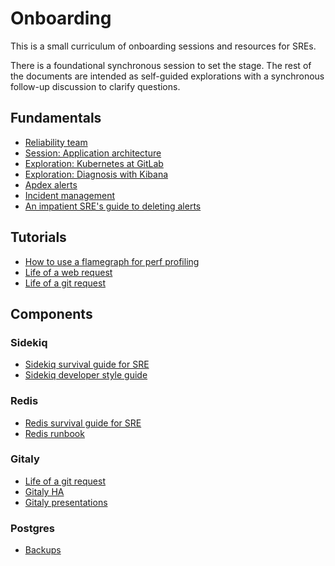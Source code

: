 # Onboarding

This is a small curriculum of onboarding sessions and resources for SREs.

There is a foundational synchronous session to set the stage. The rest of the
documents are intended as self-guided explorations with a synchronous follow-up
discussion to clarify questions.

## Fundamentals

- [Reliability team](https://about.gitlab.com/handbook/engineering/infrastructure/team/reliability/)
- [Session: Application architecture](architecture.md)
- [Exploration: Kubernetes at GitLab](gitlab.com_on_k8s.md)
- [Exploration: Diagnosis with Kibana](kibana-diagnosis.md)
- [Apdex alerts](../monitoring/apdex-alerts-guide.md)
- [Incident management](https://about.gitlab.com/handbook/engineering/infrastructure/incident-management/)
- [An impatient SRE's guide to deleting alerts](../uncategorized/deleting-alerts.md)

## Tutorials

- [How to use a flamegraph for perf profiling](../tutorials/how_to_use_flamegraphs_for_perf_profiling.md)
- [Life of a web request](../tutorials/overview_life_of_a_web_request.md)
- [Life of a git request](../tutorials/overview_life_of_a_git_request.md)

## Components

### Sidekiq

- [Sidekiq survival guide for SRE](../sidekiq/sidekiq-survival-guide-for-sres.md)
- [Sidekiq developer style guide](https://docs.gitlab.com/ee/development/sidekiq_style_guide.html)

### Redis

- [Redis survival guide for SRE](../redis/redis-survival-guide-for-sres.md)
- [Redis runbook](../redis/redis.md)

### Gitaly

- [Life of a git request](../tutorials/overview_life_of_a_git_request.md)
- [Gitaly HA](https://gitlab.com/gitlab-org/gitaly/blob/master/doc/design_ha.md)
- [Gitaly presentations](https://gitlab.com/gitlab-org/gitaly#presentations)

### Postgres

- [Backups](../patroni/postgresql-backups-wale-walg.md)
